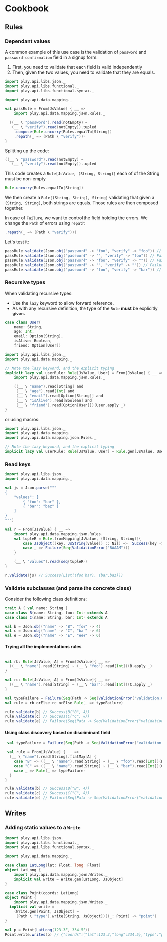 # Cookbook

## Rules

### Dependant values

A common example of this use case is the validation of `password` and `password confirmation` field in a signup form.

1. First, you need to validate that each field is valid independently
2. Then, given the two values, you need to validate that they are equals.


```scala
import play.api.libs.json._
import play.api.libs.functional._
import play.api.libs.functional.syntax._

import play.api.data.mapping._

val passRule = From[JsValue] { __ =>
	import play.api.data.mapping.json.Rules._

  ((__ \ "password").read(notEmpty) ~
   (__ \ "verify").read(notEmpty)).tupled
    .compose(Rule.uncurry(Rules.equalTo[String])
    .repath(_ => (Path \ "verify")))
}
```

Splitting up the code:

```scala
((__ \ "password").read(notEmpty) ~
   (__ \ "verify").read(notEmpty)).tupled
```

This code creates a `Rule[JsValue, (String, String)]` each of of the String must be non-empty

```scala
Rule.uncurry(Rules.equalTo[String])
```
We then create a `Rule[(String, String), String]` validating that given a `(String, String)`, both strings are equals. Those rules are then composed together.

In case of `Failure`, we want to control the field holding the errors. We change the `Path` of errors using `repath`:

```scala
.repath(_ => (Path \ "verify")))
```

Let's test it:

```scala
passRule.validate(Json.obj("password" -> "foo", "verify" -> "foo")) // Success(foo)
passRule.validate(Json.obj("password" -> "", "verify" -> "foo")) // Failure(List((/password,List(ValidationError(validation.nonemptytext,WrappedArray())))))
passRule.validate(Json.obj("password" -> "foo", "verify" -> "")) // Failure(List((/verify,List(ValidationError(validation.nonemptytext,WrappedArray())))))
passRule.validate(Json.obj("password" -> "", "verify" -> "")) // Failure(List((/password,List(ValidationError(validation.nonemptytext,WrappedArray()))), (/verify,List(ValidationError(validation.nonemptytext,WrappedArray())))))
passRule.validate(Json.obj("password" -> "foo", "verify" -> "bar")) // Failure(List((/verify,List(ValidationError(validation.equals,WrappedArray(foo))))))
```

### Recursive types

When validating recursive types:

- Use the `lazy` keyword to allow forward reference.
- As with any recursive definition, the type of the `Rule` **must** be explicitly given.

```scala
case class User(
	name: String,
	age: Int,
	email: Option[String],
	isAlive: Boolean,
	friend: Option[User])
```

```scala
import play.api.libs.json._
import play.api.data.mapping._

// Note the lazy keyword, and the explicit typing
implicit lazy val userRule: Rule[JsValue, User] = From[JsValue] { __ =>
	import play.api.data.mapping.json.Rules._

	((__ \ "name").read[String] and
	 (__ \ "age").read[Int] and
	 (__ \ "email").read[Option[String]] and
	 (__ \ "isAlive").read[Boolean] and
	 (__ \ "friend").read[Option[User]])(User.apply _)
}
```

or using macros:

```scala
import play.api.libs.json._
import play.api.data.mapping._
import play.api.data.mapping.json.Rules._

// Note the lazy keyword, and the explicit typing
implicit lazy val userRule: Rule[JsValue, User] = Rule.gen[JsValue, User]
```

### Read keys

```scala
import play.api.libs.json._
import play.api.data.mapping._

val js = Json.parse("""
{
	"values": [
		{ "foo": "bar" },
		{ "bar": "baz" }
	]
}
""")

val r = From[JsValue] { __ =>
	import play.api.data.mapping.json.Rules._
	val tupleR = Rule.fromMapping[JsValue, (String, String)]{
		case JsObject((key, JsString(value)) :: Nil) =>  Success(key -> value)
		case _ => Failure(Seq(ValidationError("BAAAM")))
	}

	(__ \ "values").read(seq(tupleR))
}

r.validate(js) // Success(List((foo,bar), (bar,baz)))
```

### Validate subclasses (and parse the concrete class)

Consider the following class definitions:

```scala
trait A { val name: String }
case class B(name: String, foo: Int) extends A
case class C(name: String, bar: Int) extends A

val b = Json.obj("name" -> "B", "foo" -> 4)
val c = Json.obj("name" -> "C", "bar" -> 6)
val e = Json.obj("name" -> "E", "eee" -> 6)
```

#### Trying all the implementations rules

```scala

val rb: Rule[JsValue, A] = From[JsValue]{ __ =>
  ((__ \ "name").read[String] ~ (__ \ "foo").read[Int])(B.apply _)
}

val rc: Rule[JsValue, A] = From[JsValue]{ __ =>
  ((__ \ "name").read[String] ~ (__ \ "bar").read[Int])(C.apply _)
}

val typeFailure = Failure(Seq(Path -> Seq(ValidationError("validation.unknownType"))))
val rule = rb orElse rc orElse Rule(_ => typeFailure)

rule.validate(b) // Success(B("B", 4))
rule.validate(c) // Success(C("C", 6))
rule.validate(e) // Failure(Seq(Path -> Seq(ValidationError("validation.unknownType"))))
```

#### Using class discovery based on discriminant field

```scala
 val typeFailure = Failure(Seq(Path -> Seq(ValidationError("validation.unknownType"))))

 val rule = From[JsValue] { __ =>
  (__ \ "name").read[String].flatMap[A] {
    case "B" => ((__ \ "name").read[String] ~ (__ \ "foo").read[Int])(B.apply _)
    case "C" => ((__ \ "name").read[String] ~ (__ \ "bar").read[Int])(C.apply _)
    case _ => Rule(_ => typeFailure)
  }
}

rule.validate(b) // Success(B("B", 4))
rule.validate(c) // Success(C("C", 6))
rule.validate(e) // Failure(Seq(Path -> Seq(ValidationError("validation.unknownType"))))
```

## Writes

### Adding static values to a `Write`

```scala
import play.api.libs.json._
import play.api.libs.functional._
import play.api.libs.functional.syntax._

import play.api.data.mapping._

case class LatLong(lat: Float, long: Float)
object LatLong {
	import play.api.data.mapping.json.Writes._
	implicit val write = Write.gen[LatLong, JsObject]
}

case class Point(coords: LatLong)
object Point {
	import play.api.data.mapping.json.Writes._
  implicit val write =
    (Write.gen[Point, JsObject] ~
     (Path \ "type").write[String, JsObject])((_: Point) -> "point")
}

val p = Point(LatLong(123.3F, 334.5F))
Point.write.writes(p) // {"coords":{"lat":123.3,"long":334.5},"type":"point"}
```





